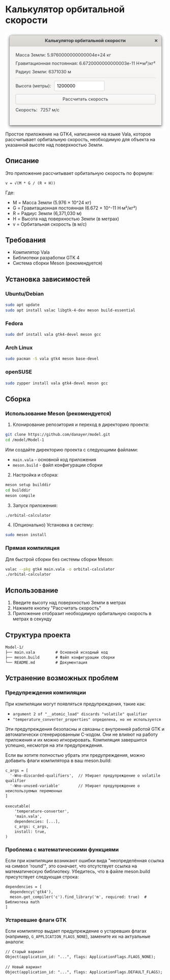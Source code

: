 # Калькулятор орбитальной скорости
<img src="Model-1.png" alt="GModel-1">
Простое приложение на GTK4, написанное на языке Vala, которое рассчитывает орбитальную скорость, необходимую для объекта на указанной высоте над поверхностью Земли.

## Описание

Это приложение рассчитывает орбитальную скорость по формуле:

```
v = √(M * G / (R + H))
```

Где:
- M = Масса Земли (5.976 × 10^24 кг)
- G = Гравитационная постоянная (6.672 × 10^-11 Н·м²/кг²)
- R = Радиус Земли (6,371,030 м)
- H = Высота над поверхностью Земли (в метрах)
- v = Орбитальная скорость (в м/с)

## Требования

- Компилятор Vala
- Библиотеки разработки GTK 4
- Система сборки Meson (рекомендуется)

## Установка зависимостей

### Ubuntu/Debian
```bash
sudo apt update
sudo apt install valac libgtk-4-dev meson build-essential
```

### Fedora
```bash
sudo dnf install vala gtk4-devel meson gcc
```

### Arch Linux
```bash
sudo pacman -S vala gtk4 meson base-devel
```

### openSUSE
```bash
sudo zypper install vala gtk4-devel meson gcc
```

## Сборка

### Использование Meson (рекомендуется)

1. Клонирование репозитория и переход в директорию проекта:
```bash
git clone https://github.com/danayer/model.git
cd /model/Model-1
```

Или создайте директорию проекта с следующими файлами:
- `main.vala` - основной код приложения
- `meson.build` - файл конфигурации сборки

2. Настройка и сборка:
```bash
meson setup builddir
cd builddir
meson compile
```

3. Запуск приложения:
```bash
./orbital-calculator
```

4. (Опционально) Установка в систему:
```bash
sudo meson install
```

### Прямая компиляция

Для быстрой сборки без системы сборки Meson:

```bash
valac --pkg gtk4 main.vala -o orbital-calculator
./orbital-calculator
```

## Использование

1. Введите высоту над поверхностью Земли в метрах
2. Нажмите кнопку "Рассчитать скорость"
3. Приложение отобразит необходимую орбитальную скорость в метрах в секунду

## Структура проекта

```
Model-1/
├── main.vala         # Основной исходный код
├── meson.build       # Файл конфигурации сборки
└── README.md         # Документация
```

## Устранение возможных проблем

### Предупреждения компиляции
При компиляции могут появляться предупреждения, такие как:
- `argument 2 of "__atomic_load" discards "volatile" qualifier`
- `"temperature_converter_properties" определена, но не используется`

Эти предупреждения безопасны и связаны с внутренней работой GTK и автоматически сгенерированным C-кодом. Они не влияют на работу приложения и их можно игнорировать. Компиляция завершится успешно, несмотря на эти предупреждения.

Если вы хотите полностью убрать эти предупреждения, можно добавить флаги компилятора в ваш meson.build:

```
c_args = [
  '-Wno-discarded-qualifiers',  // Убирает предупреждение о volatile qualifier
  '-Wno-unused-variable'        // Убирает предупреждение о неиспользуемых переменных
]

executable(
    'temperature-converter',
    'main.vala',
    dependencies: [...],
    c_args: c_args,
    install: true,
)
```

### Проблема с математическими функциями
Если при компиляции возникают ошибки вида "неопределённая ссылка на символ 'round'", это означает, что 
отсутствует ссылка на математическую библиотеку. Убедитесь, что в файле meson.build присутствует следующая строка:

```
dependencies = [
  dependency('gtk4'),
  meson.get_compiler('c').find_library('m', required: true)  # Библиотека math
]
```

### Устаревшие флаги GTK
Если компилятор выдает предупреждение о устаревших флагах (например, `G_APPLICATION_FLAGS_NONE`), 
замените их на актуальные аналоги:

```vala
// Старый вариант
Object(application_id: "...", flags: ApplicationFlags.FLAGS_NONE);

// Новый вариант
Object(application_id: "...", flags: ApplicationFlags.DEFAULT_FLAGS);
```
